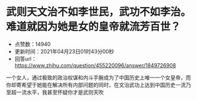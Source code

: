 # 武则天文治不如李世民，武功不如李治。难道就因为她是女的皇帝就流芳百世？
- 点赞数：14940
- 更新时间：2021年04月23日01时43分00秒
- 回答url：https://www.zhihu.com/question/455220096/answer/1849726908
<body>
 <p data-pid="S5nV9_f5">一个女人，通过极致的政治权谋和内斗手腕成为了中国历史上唯一一个女皇帝，而你却寄希望于她能在解决所有内部问题的同时，在文治武功上达到中国历史一流乃至超一流水平，我甚至怀疑你才是武则天吹</p>
</body>